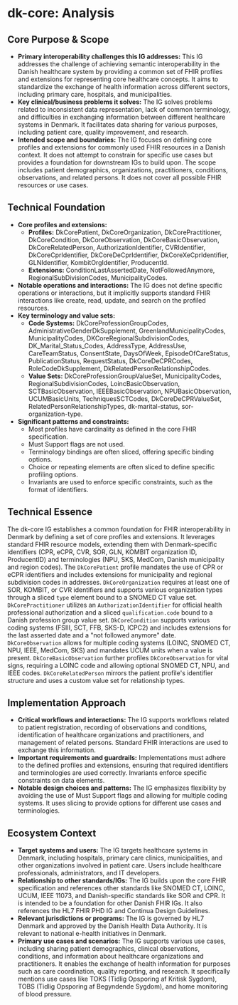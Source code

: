 # dk-core: Analysis

## Core Purpose & Scope

-   **Primary interoperability challenges this IG addresses:** This IG addresses the challenge of achieving semantic interoperability in the Danish healthcare system by providing a common set of FHIR profiles and extensions for representing core healthcare concepts. It aims to standardize the exchange of health information across different sectors, including primary care, hospitals, and municipalities.
-   **Key clinical/business problems it solves:** The IG solves problems related to inconsistent data representation, lack of common terminology, and difficulties in exchanging information between different healthcare systems in Denmark. It facilitates data sharing for various purposes, including patient care, quality improvement, and research.
-   **Intended scope and boundaries:** The IG focuses on defining core profiles and extensions for commonly used FHIR resources in a Danish context. It does not attempt to constrain for specific use cases but provides a foundation for downstream IGs to build upon. The scope includes patient demographics, organizations, practitioners, conditions, observations, and related persons. It does not cover all possible FHIR resources or use cases.

## Technical Foundation

-   **Core profiles and extensions:**
    -   **Profiles:** DkCorePatient, DkCoreOrganization, DkCorePractitioner, DkCoreCondition, DkCoreObservation, DkCoreBasicObservation, DkCoreRelatedPerson, AuthorizationIdentifier, CVRIdentifier, DkCoreCprIdentifier, DkCoreDeCprIdentifier, DkCoreXeCprIdentifier, GLNIdentifier, KombitOrgIdentifier, ProducentId.
    -   **Extensions:** ConditionLastAssertedDate, NotFollowedAnymore, RegionalSubDivisionCodes, MunicipalityCodes.
-   **Notable operations and interactions:** The IG does not define specific operations or interactions, but it implicitly supports standard FHIR interactions like create, read, update, and search on the profiled resources.
-   **Key terminology and value sets:**
    -   **Code Systems:** DkCoreProfessionGroupCodes, AdministrativeGenderDkSupplement, GreenlandMunicipalityCodes, MunicipalityCodes, DKCoreRegionalSubdivisionCodes, DK\_Marital\_Status\_Codes, AddressType, AddressUse, CareTeamStatus, ConsentState, DaysOfWeek, EpisodeOfCareStatus, PublicationStatus, RequestStatus, DkCoreDeCPRCodes, RoleCodeDkSupplement, DkRelatedPersonRelationshipCodes.
    -   **Value Sets:** DkCoreProfessionGroupValueSet, MunicipalityCodes, RegionalSubdivisionCodes, LoincBasicObservation, SCTBasicObservation, IEEEBasicObservation, NPUBasicObservation, UCUMBasicUnits, TechniquesSCTCodes, DkCoreDeCPRValueSet, RelatedPersonRelationshipTypes, dk-marital-status, sor-organization-type.
-   **Significant patterns and constraints:**
    -   Most profiles have cardinality as defined in the core FHIR specification.
    -   Must Support flags are not used.
    -   Terminology bindings are often sliced, offering specific binding options.
    -   Choice or repeating elements are often sliced to define specific profiling options.
    -   Invariants are used to enforce specific constraints, such as the format of identifiers.

## Technical Essence

The dk-core IG establishes a common foundation for FHIR interoperability in Denmark by defining a set of core profiles and extensions. It leverages standard FHIR resource models, extending them with Denmark-specific identifiers (CPR, eCPR, CVR, SOR, GLN, KOMBIT organization ID, ProducentID) and terminologies (NPU, SKS, MedCom, Danish municipality and region codes). The `DkCorePatient` profile mandates the use of CPR or eCPR identifiers and includes extensions for municipality and regional subdivision codes in addresses. `DkCoreOrganization` requires at least one of SOR, KOMBIT, or CVR identifiers and supports various organization types through a sliced `type` element bound to a SNOMED CT value set. `DkCorePractitioner` utilizes an `AuthorizationIdentifier` for official health professional authorization and a sliced `qualification.code` bound to a Danish profession group value set. `DkCoreCondition` supports various coding systems (FSIII, SCT, FFB, SKS-D, ICPC2) and includes extensions for the last asserted date and a "not followed anymore" date. `DkCoreObservation` allows for multiple coding systems (LOINC, SNOMED CT, NPU, IEEE, MedCom, SKS) and mandates UCUM units when a value is present. `DkCoreBasicObservation` further profiles `DkCoreObservation` for vital signs, requiring a LOINC code and allowing optional SNOMED CT, NPU, and IEEE codes. `DkCoreRelatedPerson` mirrors the patient profile's identifier structure and uses a custom value set for relationship types.

## Implementation Approach

-   **Critical workflows and interactions:** The IG supports workflows related to patient registration, recording of observations and conditions, identification of healthcare organizations and practitioners, and management of related persons. Standard FHIR interactions are used to exchange this information.
-   **Important requirements and guardrails:** Implementations must adhere to the defined profiles and extensions, ensuring that required identifiers and terminologies are used correctly. Invariants enforce specific constraints on data elements.
-   **Notable design choices and patterns:** The IG emphasizes flexibility by avoiding the use of Must Support flags and allowing for multiple coding systems. It uses slicing to provide options for different use cases and terminologies.

## Ecosystem Context

-   **Target systems and users:** The IG targets healthcare systems in Denmark, including hospitals, primary care clinics, municipalities, and other organizations involved in patient care. Users include healthcare professionals, administrators, and IT developers.
-   **Relationship to other standards/IGs:** The IG builds upon the core FHIR specification and references other standards like SNOMED CT, LOINC, UCUM, IEEE 11073, and Danish-specific standards like SOR and CPR. It is intended to be a foundation for other Danish FHIR IGs. It also references the HL7 FHIR PHD IG and Continua Design Guidelines.
-   **Relevant jurisdictions or programs:** The IG is governed by HL7 Denmark and approved by the Danish Health Data Authority. It is relevant to national e-health initiatives in Denmark.
-   **Primary use cases and scenarios:** The IG supports various use cases, including sharing patient demographics, clinical observations, conditions, and information about healthcare organizations and practitioners. It enables the exchange of health information for purposes such as care coordination, quality reporting, and research. It specifically mentions use cases like TOKS (Tidlig Opsporing af Kritisk Sygdom), TOBS (Tidlig Opsporing af Begyndende Sygdom), and home monitoring of blood pressure.
